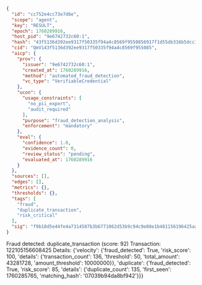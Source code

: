 ```json
{
  "id": "cc752e4cc73e7d6e",
  "scope": "agent",
  "key": "RESULT",
  "epoch": 1760289916,
  "host_pid": "9e6742732c60:1",
  "hash": "43f5136d392ee9317f50335f94a4c8569f9550856917f1d55db316b5dcc13cfe",
  "cid": "QmV143f5136d392ee9317f50335f94a4c8569f955085",
  "aicp": {
    "prov": {
      "issuer": "9e6742732c60:1",
      "created_at": 1760289916,
      "method": "automated_fraud_detection",
      "vc_type": "VerifiableCredential"
    },
    "ucon": {
      "usage_constraints": [
        "no_pii_export",
        "audit_required"
      ],
      "purpose": "fraud_detection_analysis",
      "enforcement": "mandatory"
    },
    "eval": {
      "confidence": 1.0,
      "evidence_count": 0,
      "review_status": "pending",
      "evaluated_at": 1760289916
    }
  },
  "sources": [],
  "edges": [],
  "metrics": {},
  "thresholds": {},
  "tags": [
    "fraud",
    "duplicate_transaction",
    "risk_critical"
  ],
  "sig": "f9b18d5e44fe4a7314587b3b6771062d53b9c94c9e08e1b481156196425aaef4"
}
```

Fraud detected: duplicate_transaction (score: 92)
Transaction: 122105156608425
Details: {'velocity': {'fraud_detected': True, 'risk_score': 100, 'details': {'transaction_count': 136, 'threshold': 50, 'total_amount': 43281728, 'amount_threshold': 10000000}}, 'duplicate': {'fraud_detected': True, 'risk_score': 85, 'details': {'duplicate_count': 135, 'first_seen': 1760285765, 'matching_hash': '07039b94da8bf942'}}}